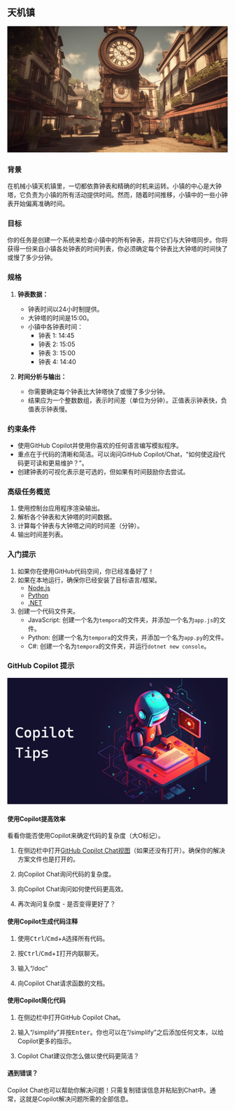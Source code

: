 ## 天机镇

![Tempora Clocks](../../Images/tempora-clocks.jpg)

### 背景

在机械小镇天机镇里，一切都依靠钟表和精确的时机来运转。小镇的中心是大钟塔，它负责为小镇的所有活动提供时间。然而，随着时间推移，小镇中的一些小钟表开始偏离准确时间。

### 目标

你的任务是创建一个系统来检查小镇中的所有钟表，并将它们与大钟塔同步。你将获得一份来自小镇各处钟表的时间列表，你必须确定每个钟表比大钟塔的时间快了或慢了多少分钟。

### 规格

1. **钟表数据：**
    - 钟表时间以24小时制提供。
    - 大钟塔的时间是15:00。
    - 小镇中各钟表时间：
        - 钟表 1: 14:45
        - 钟表 2: 15:05
        - 钟表 3: 15:00
        - 钟表 4: 14:40

2. **时间分析与输出：**
    - 你需要确定每个钟表比大钟塔快了或慢了多少分钟。
    - 结果应为一个整数数组，表示时间差（单位为分钟）。正值表示钟表快，负值表示钟表慢。

### 约束条件

- 使用GitHub Copilot并使用你喜欢的任何语言编写模拟程序。
- 重点在于代码的清晰和简洁。可以询问GitHub Copilot/Chat，“如何使这段代码更可读和更易维护？”。
- 创建钟表的可视化表示是可选的，但如果有时间鼓励你去尝试。

### 高级任务概览

1. 使用控制台应用程序渲染输出。
1. 解析各个钟表和大钟塔的时间数据。
1. 计算每个钟表与大钟塔之间的时间差（分钟）。
1. 输出时间差列表。

### 入门提示

1. 如果你在使用GitHub代码空间，你已经准备好了！
1. 如果在本地运行，确保你已经安装了目标语言/框架。
    - [Node.js](https://nodejs.org)
    - [Python](https://www.python.org/downloads/)
    - [.NET](https://dot.net)
1. 创建一个代码文件夹。
    - JavaScript: 创建一个名为`tempora`的文件夹，并添加一个名为`app.js`的文件。
    - Python: 创建一个名为`tempora`的文件夹，并添加一个名为`app.py`的文件。
    - C#: 创建一个名为`tempora`的文件夹，并运行`dotnet new console`。

### GitHub Copilot 提示

[![Copilot Tips](../../Images/copilot-tips.jpg)](#)

#### 使用Copilot提高效率

看看你能否使用Copilot来确定代码的复杂度（大O标记）。

1. 在侧边栏中打开[GitHub Copilot Chat视图](https://docs.github.com/en/copilot/github-copilot-chat/using-github-copilot-chat#asking-your-first-question)（如果还没有打开）。确保你的解决方案文件也是打开的。

1. 向Copilot Chat询问代码的复杂度。

1. 向Copilot Chat询问如何使代码更高效。

1. 再次询问复杂度 - 是否变得更好了？

#### 使用Copilot生成代码注释

1. 使用<kbd>Ctrl</kbd>/<kbd>Cmd</kbd>+<kbd>A</kbd>选择所有代码。

1. 按<kbd>Ctrl</kbd>/<kbd>Cmd</kbd>+<kbd>I</kbd>打开内联聊天。

1. 输入“/doc”

1. 向Copilot Chat请求函数的文档。

#### 使用Copilot简化代码

1. 在侧边栏中打开GitHub Copilot Chat。

1. 输入“/simplify”并按<kbd>Enter</kbd>。你也可以在“/simplify”之后添加任何文本，以给Copilot更多的指示。

1. Copilot Chat建议你怎么做以使代码更简洁？

#### 遇到错误？

Copilot Chat也可以帮助你解决问题！只需复制错误信息并粘贴到Chat中。通常，这就是Copilot解决问题所需的全部信息。